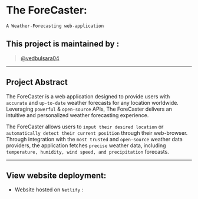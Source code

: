 # The ForeCaster: 
` A Weather-Forecasting web-application `

## This project is maintained by :
> [@vedbulsara04](https://github.com/vedbulsara04)

---
## Project Abstract

The ForeCaster is a web application designed to provide users with ` accurate ` and ` up-to-date ` weather forecasts 
for any location worldwide. Leveraging ` powerful ` & `open-source` APIs, The ForeCaster delivers an intuitive and personalized weather forecasting experience.

The ForeCaster allows users to ` input their desired location ` or ` automatically detect their current position ` through their web-browser.
Through integration with the ` most trusted ` and ` open-source ` weather data providers, 
the application fetches ` precise ` weather data, including ` temperature, humidity, wind speed, and precipitation ` forecasts.

---
## View website deployment: 

- Website hosted on ` Netlify ` : 
